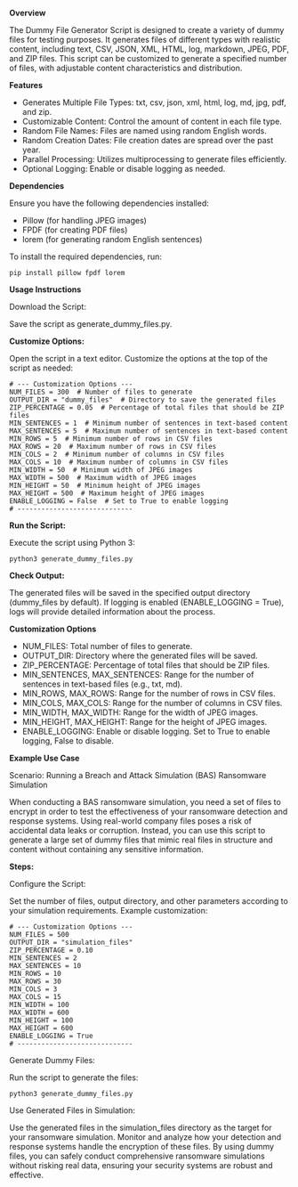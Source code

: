 **Overview**

The Dummy File Generator Script is designed to create a variety of dummy files for testing purposes. It generates files of different types with realistic content, including text, CSV, JSON, XML, HTML, log, markdown, JPEG, PDF, and ZIP files. This script can be customized to generate a specified number of files, with adjustable content characteristics and distribution.

**Features**
- Generates Multiple File Types: txt, csv, json, xml, html, log, md, jpg, pdf, and zip.
- Customizable Content: Control the amount of content in each file type.
- Random File Names: Files are named using random English words.
- Random Creation Dates: File creation dates are spread over the past year.
- Parallel Processing: Utilizes multiprocessing to generate files efficiently.
- Optional Logging: Enable or disable logging as needed.

**Dependencies**

Ensure you have the following dependencies installed:

- Pillow (for handling JPEG images)
- FPDF (for creating PDF files)
- lorem (for generating random English sentences)

To install the required dependencies, run:
```
pip install pillow fpdf lorem
```

**Usage Instructions**

Download the Script:

Save the script as generate_dummy_files.py.

**Customize Options:**

Open the script in a text editor.
Customize the options at the top of the script as needed:
```
# --- Customization Options ---
NUM_FILES = 300  # Number of files to generate
OUTPUT_DIR = "dummy_files"  # Directory to save the generated files
ZIP_PERCENTAGE = 0.05  # Percentage of total files that should be ZIP files
MIN_SENTENCES = 1  # Minimum number of sentences in text-based content
MAX_SENTENCES = 5  # Maximum number of sentences in text-based content
MIN_ROWS = 5  # Minimum number of rows in CSV files
MAX_ROWS = 20  # Maximum number of rows in CSV files
MIN_COLS = 2  # Minimum number of columns in CSV files
MAX_COLS = 10  # Maximum number of columns in CSV files
MIN_WIDTH = 50  # Minimum width of JPEG images
MAX_WIDTH = 500  # Maximum width of JPEG images
MIN_HEIGHT = 50  # Minimum height of JPEG images
MAX_HEIGHT = 500  # Maximum height of JPEG images
ENABLE_LOGGING = False  # Set to True to enable logging
# -----------------------------
```

**Run the Script:**

Execute the script using Python 3:
```
python3 generate_dummy_files.py
```
**Check Output:**

The generated files will be saved in the specified output directory (dummy_files by default).
If logging is enabled (ENABLE_LOGGING = True), logs will provide detailed information about the process.

**Customization Options**

- NUM_FILES: Total number of files to generate.
- OUTPUT_DIR: Directory where the generated files will be saved.
- ZIP_PERCENTAGE: Percentage of total files that should be ZIP files.
- MIN_SENTENCES, MAX_SENTENCES: Range for the number of sentences in text-based files (e.g., txt, md).
- MIN_ROWS, MAX_ROWS: Range for the number of rows in CSV files.
- MIN_COLS, MAX_COLS: Range for the number of columns in CSV files.
- MIN_WIDTH, MAX_WIDTH: Range for the width of JPEG images.
- MIN_HEIGHT, MAX_HEIGHT: Range for the height of JPEG images.
- ENABLE_LOGGING: Enable or disable logging. Set to True to enable logging, False to disable.

**Example Use Case**

Scenario: Running a Breach and Attack Simulation (BAS) Ransomware Simulation

When conducting a BAS ransomware simulation, you need a set of files to encrypt in order to test the effectiveness of your ransomware detection and response systems. Using real-world company files poses a risk of accidental data leaks or corruption. Instead, you can use this script to generate a large set of dummy files that mimic real files in structure and content without containing any sensitive information.

**Steps:**

Configure the Script:

Set the number of files, output directory, and other parameters according to your simulation requirements.
Example customization:
```
# --- Customization Options ---
NUM_FILES = 500
OUTPUT_DIR = "simulation_files"
ZIP_PERCENTAGE = 0.10
MIN_SENTENCES = 2
MAX_SENTENCES = 10
MIN_ROWS = 10
MAX_ROWS = 30
MIN_COLS = 3
MAX_COLS = 15
MIN_WIDTH = 100
MAX_WIDTH = 600
MIN_HEIGHT = 100
MAX_HEIGHT = 600
ENABLE_LOGGING = True
# -----------------------------
```

Generate Dummy Files:

Run the script to generate the files:
```
python3 generate_dummy_files.py
```

Use Generated Files in Simulation:

Use the generated files in the simulation_files directory as the target for your ransomware simulation.
Monitor and analyze how your detection and response systems handle the encryption of these files.
By using dummy files, you can safely conduct comprehensive ransomware simulations without risking real data, ensuring your security systems are robust and effective.
